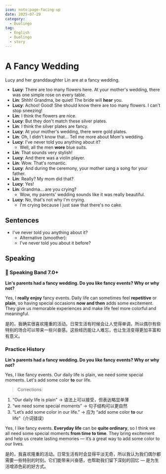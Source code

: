 ```yaml
---
icon: noto:page-facing-up
date: 2025-07-29
category:
  - Duolingo
tag:
  - English
  - Duolingo
  - story
---
```


# A Fancy Wedding

Lucy and her granddaughter Lin are at a fancy wedding.

- **Lucy**: There are too many flowers here. At your mother's wedding, there was one simple rose on every table.
- **Lin**: Shhh! Grandma, be quiet! The bride will **hear** you.
- **Lucy**: Achoo! Good! She should know there are too many flowers. I can't stop sneezing!
- **Lin**: I think the flowers are nice.
- **Lucy**: But they don't match these silver plates.
- **Lin**: I think the silver plates are fancy.
- **Lucy**: At your mother's wedding, there were gold plates.
- **Lin**: Oh, I didn't know that… Tell me more about Mom's wedding.
- **Lucy**: I've never told you anything about it?
  - Well, all the men **wore** blue suits.
- **Lin**: That sounds very stylish!
- **Lucy**: And there was a violin player.
- **Lin**: Wow. That's romantic.
- **Lucy**: And during the ceremony, your mother sang a song for your father.
- **Lin**: Really? My mom did that?
- **Lucy**: Yes!
- **Lin**: Grandma… are you crying?
  - Wow, my parents' wedding sounds like it was really beautiful.
- **Lucy**: No, that's not why I'm crying.
  - I'm crying because I just saw that there's no cake.

## Sentences

- I've never told you anything about it?
  - Alternative (smoother):
  - I've never told you about it before?

## Speaking

### 🌟 Speaking Band 7.0+

**Lin's parents had a fancy wedding. Do you like fancy events? Why or why not?**

Yes, I **really enjoy** fancy events. Daily life can sometimes feel **repetitive** or **plain**, so having special occasions **now and then** adds some excitement. They give us memorable experiences and make life feel more colorful and meaningful.

是的，我确实很喜欢隆重的活动。日常生活有时候会让人觉得单调，所以偶尔有些特别的场合可以带来一些兴奋感。这些经历能让人难忘，也让生活变得更加丰富和有意义。

### Practice History

**Lin's parents had a fancy wedding. Do you like fancy events? Why or why not?**

Yes, I like fancy events. Our daily life is plain, we need some special moments. Let's add some color **to** our life.

> Corrections:

1. “Our daily life is plain” → 语法上可以接受，但表达略显单薄
2. “we need some special moments” → 句子结构可以更自然
3. “Let’s add some color in our life.” → 应为 “add some color **to** our life”（介词错误）

Yes, I like fancy events. **Everyday life** can be **quite ordinary**, so I think we all need some special moments **from time to time**. They bring excitement and help us create lasting memories — it’s a great way to add some color to our lives.

是的，我喜欢隆重的活动。日常生活有时会显得平淡无奇，所以我认为我们偶尔都需要一些特别的时刻。它们能带来兴奋感，也帮助我们留下深刻的回忆 — 是为生活增添色彩的好方式。
